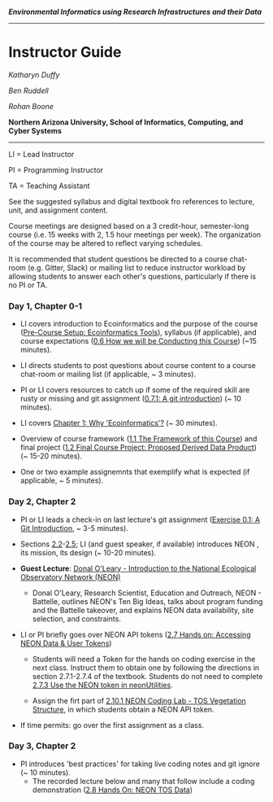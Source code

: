 ***Environmental Informatics using Research Infrastructures and their Data***

------------------------------------------------------------------------

# Instructor Guide

*Katharyn Duffy*

*Ben Ruddell*

*Rohan Boone*

**Northern Arizona University, School of Informatics, Computing, and Cyber Systems**

------------------------------------------------------------------------

LI = Lead Instructor

PI = Programming Instructor

TA = Teaching Assistant

See the suggested syllabus and digital textbook fro references to lecture, unit, and assignment content.

Course meetings are designed based on a 3 credit-hour, semester-long course (i.e. 15 weeks with 2, 1.5 hour meetings per week). The organization of the course may be altered to reflect varying schedules.

It is recommended that student questions be directed to a course chat-room (e.g. Gitter, Slack) or mailing list to reduce instructor workload by allowing students to answer each other's questions, particularly if there is no PI or TA.

### Day 1, Chapter 0-1

-   LI covers introduction to Ecoinformatics and the purpose of the course ([Pre-Course Setup: Ecoinformatics Tools](https://nau-ecoinfo.github.io/INF550-textbook/pre-course-setup-ecoinformatics-tools.html#pre-course-skills-setup)), syllabus (if applicable), and course expectations ([0.6 How we will be Conducting this Course](https://nau-ecoinfo.github.io/INF550-textbook/pre-course-setup-ecoinformatics-tools.html#how-we-will-be-conducting-this-course)) (\~15 minutes).

-   LI directs students to post questions about course content to a course chat-room or mailing list (if applicable, \~ 3 minutes).

-   PI or LI covers resources to catch up if some of the required skill are rusty or missing and git assignment ([0.7.1: A git introduction](https://nau-ecoinfo.github.io/INF550-textbook/pre-course-setup-ecoinformatics-tools.html#exercises)) (\~ 10 minutes).

-   LI covers [Chapter 1: Why 'Ecoinformatics'?](https://nau-ecoinfo.github.io/INF550-textbook/why-ecoinformatics.html) (\~ 30 minutes).

-   Overview of course framework ([1.1 The Framework of this Course](https://nau-ecoinfo.github.io/INF550-textbook/why-ecoinformatics.html#the-framework-of-this-course)) and final project ([1.2 Final Course Project: Proposed Derived Data Product](https://nau-ecoinfo.github.io/INF550-textbook/why-ecoinformatics.html#final-course-project-proposed-derived-data-product)) (\~ 15-20 minutes).

-   One or two example assignemnts that exemplify what is expected (if applicable, \~ 5 minutes).

### Day 2, Chapter 2

-   PI or LI leads a check-in on last lecture's git assignment ([Exercise 0.1: A Git Introduction](https://nau-ecoinfo.github.io/INF550-textbook/pre-course-setup-ecoinformatics-tools.html#exercises), \~ 3-5 minutes).

-   Sections [2.2](https://nau-ecoinfo.github.io/INF550-textbook/introduction-to-neon-its-data.html#the-neon-project-mission-design)-[2.5](https://nau-ecoinfo.github.io/INF550-textbook/introduction-to-neon-its-data.html#how-neon-collects-data); LI (and guest speaker, if available) introduces NEON , its mission, its design (\~ 10-20 minutes).

-   **Guest Lecture**: [Donal O'Leary - Introduction to the National Ecological Observatory Network (NEON)](https://nau-ecoinfo.github.io/INF550-textbook/introduction-to-neon-its-data.html#introduction-to-the-national-ecological-observatory-netowrk-neon)

    -   Donal O'Leary, Research Scientist, Education and Outreach, NEON - Battelle, outlines NEON's Ten Big Ideas, talks about program funding and the Battelle takeover, and explains NEON data availability, site selection, and constraints.

-   LI or PI briefly goes over NEON API tokens ([2.7 Hands on: Accessing NEON Data & User Tokens](https://nau-ecoinfo.github.io/INF550-textbook/introduction-to-neon-its-data.html#hands-on-accessing-neon-data-user-tokens))

    -   Students will need a Token for the hands on coding exercise in the next class. Instruct them to obtain one by following the directions in section 2.7.1-2.7.4 of the textbook. Students do not need to complete [2.7.3 Use the NEON token in neonUtilities](https://nau-ecoinfo.github.io/INF550-textbook/introduction-to-neon-its-data.html#things-youll-need-to-complete-this-tutorial).

    -   Assign the firt part of [2.10.1 NEON Coding Lab - TOS Vegetation Structure](https://nau-ecoinfo.github.io/INF550-textbook/introduction-to-neon-its-data.html#exercise-2.1-neon-coding-lab---tos-vegetation-structure), in which students obtain a NEON API token.

-   If time permits: go over the first assignment as a class.

### Day 3, Chapter 2

- PI introduces 'best practices' for taking live coding notes and git ignore (\~ 10 minutes).
  - The recorded lecture below and many that follow include a coding demonstration ([2.8 Hands On: NEON TOS Data]())
